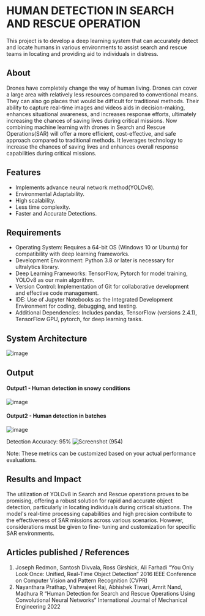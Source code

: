 # HUMAN DETECTION IN SEARCH AND RESCUE OPERATION
This project is to develop a deep learning system that can accurately detect and locate humans in various environments to assist search and rescue teams in locating and providing aid to individuals in distress.

## About
<!--Detailed Description about the project-->
Drones have completely change the way of human living. Drones can cover a large area with relatively less resources compared to conventional means. They can also go places that would be difficult for traditional methods. Their ability to capture real-time images and videos aids in decision-making, enhances situational awareness, and increases response efforts, ultimately increasing the chances of saving lives during critical missions. Now combining machine learning with drones in Search and Rescue Operations(SAR) will offer a more efficient, cost-effective, and safe approach compared to traditional methods. It leverages technology to increase the chances of saving lives and enhances overall response capabilities during critical missions.


## Features
<!--List the features of the project as shown below-->
- Implements advance neural network method(YOLOv8).
- Environmental Adaptability.
- High scalability.
- Less time complexity.
- Faster and Accurate Detections.

## Requirements
<!--List the requirements of the project as shown below-->
* Operating System: Requires a 64-bit OS (Windows 10 or Ubuntu) for compatibility with deep learning frameworks.
* Development Environment: Python 3.8 or later is necessary for ultralytics library.
* Deep Learning Frameworks: TensorFlow, Pytorch for model training, YOLOv8 as our main algorithm.
* Version Control: Implementation of Git for collaborative development and effective code management.
* IDE: Use of Jupyter Notebooks as the Integrated Development Environment for coding, debugging, and testing.
* Additional Dependencies: Includes pandas, TensorFlow (versions 2.4.1), TensorFlow GPU, pytorch, for deep learning tasks.

## System Architecture
<!--Embed the system architecture diagram as shown below-->

![image](https://github.com/YogiReddy117/human-detection-in-search-and-rescue-operation/assets/123739437/d8403210-e95a-488b-aba4-4278eeb2257c)

## Output

<!--Embed the Output picture at respective places as shown below as shown below-->
#### Output1 - Human detection in snowy conditions

![image](https://github.com/YogiReddy117/human-detection-in-search-and-rescue-operation/assets/123739437/8d994436-ec3e-4d2d-b189-645a5326326e)

#### Output2 - Human detection in batches

![image](https://github.com/YogiReddy117/human-detection-in-search-and-rescue-operation/assets/123739437/e7778e50-356e-44e3-ba36-32f5b14e56cc)

Detection Accuracy: 95%
![Screenshot (954)](https://github.com/YogiReddy117/human-detection-in-search-and-rescue-operation/assets/123739437/593196ff-cb85-4241-9913-f97035533bfa)


Note: These metrics can be customized based on your actual performance evaluations.


## Results and Impact
<!--Give the results and impact as shown below-->
The utilization of YOLOv8 in Search and Rescue operations proves to be promising, offering a robust solution for rapid and accurate object detection, particularly in locating individuals during critical situations. The model's real-time processing capabilities and high precision contribute to the effectiveness of SAR missions across various scenarios. However, considerations must be given to fine- tuning and customization for specific SAR environments.



## Articles published / References
1. Joseph Redmon, Santosh Divvala, Ross Girshick, Ali Farhadi “You Only Look Once: Unified, Real-Time Object Detection” 2016 IEEE Conference on Computer Vision and Pattern Recognition (CVPR)
2. Nayanthara Prathap, Vishwajeet Raj, Abhishek Tiwari, Amrit Nand, Madhura R “Human Detection for Search and Rescue Operations Using Convolutional Neural Networks” International Journal of Mechanical Engineering 2022




